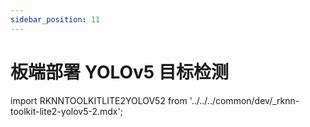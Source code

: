 ```yaml
---
sidebar_position: 11
---
```


# 板端部署 YOLOv5 目标检测

import RKNNTOOLKITLITE2YOLOV52 from '../../../common/dev/\_rknn-toolkit-lite2-yolov5-2.mdx';

<RKNNTOOLKITLITE2YOLOV52 />
